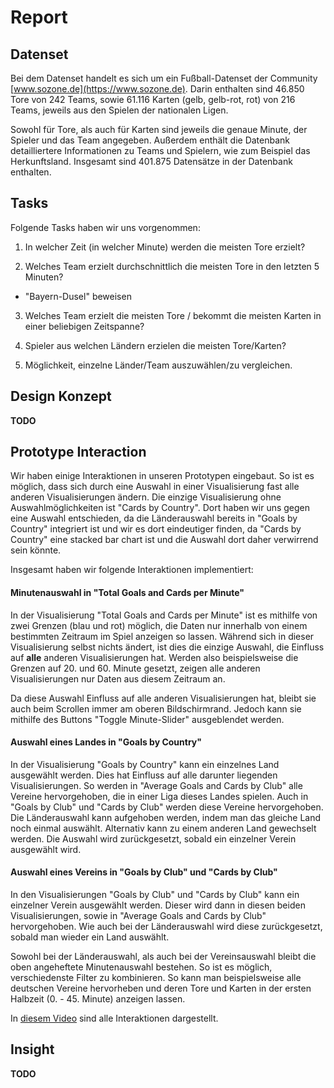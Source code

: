 # Report

## Datenset

Bei dem Datenset handelt es sich um ein Fußball-Datenset der Community [www.sozone.de](https://www.sozone.de). Darin enthalten sind 46.850 Tore von 242 Teams, sowie 61.116 Karten (gelb, gelb-rot, rot) von 216 Teams, jeweils aus den Spielen der nationalen Ligen.  

Sowohl für Tore, als auch für Karten sind jeweils die genaue Minute, der Spieler und das Team angegeben. Außerdem enthält die Datenbank detailliertere Informationen zu Teams und Spielern, wie zum Beispiel das Herkunftsland. Insgesamt sind 401.875 Datensätze in der Datenbank enthalten. 

## Tasks

Folgende Tasks haben wir uns vorgenommen: 

1. In welcher Zeit (in welcher Minute) werden die meisten Tore erzielt? 

2. Welches Team erzielt durchschnittlich die meisten Tore in den letzten 5 Minuten? 
  * "Bayern-Dusel" beweisen

3. Welches Team erzielt die meisten Tore / bekommt die meisten Karten in einer beliebigen Zeitspanne?

4. Spieler aus welchen Ländern erzielen die meisten Tore/Karten?

5. Möglichkeit, einzelne Länder/Team auszuwählen/zu vergleichen. 

## Design Konzept

**TODO**

## Prototype Interaction

Wir haben einige Interaktionen in unseren Prototypen eingebaut. So ist es möglich, dass sich durch eine Auswahl in einer Visualisierung fast alle anderen Visualisierungen ändern. Die einzige Visualisierung ohne Auswahlmöglichkeiten ist "Cards by Country". Dort haben wir uns gegen eine Auswahl entschieden, da die Länderauswahl bereits in "Goals by Country" integriert ist und wir es dort eindeutiger finden, da "Cards by Country" eine stacked bar chart ist und die Auswahl dort daher verwirrend sein könnte.

Insgesamt haben wir folgende Interaktionen implementiert: 

#### Minutenauswahl in "Total Goals and Cards per Minute"

In der Visualisierung "Total Goals and Cards per Minute" ist es mithilfe von zwei Grenzen (blau und rot) möglich, die Daten nur innerhalb von einem bestimmten Zeitraum im Spiel anzeigen so lassen. Während sich in dieser Visualisierung selbst nichts ändert, ist dies die einzige Auswahl, die Einfluss auf **alle** anderen Visualisierungen hat. Werden also beispielsweise die Grenzen auf 20. und 60. Minute gesetzt, zeigen alle anderen Visualisierungen nur Daten aus diesem Zeitraum an. 

Da diese Auswahl Einfluss auf alle anderen Visualisierungen hat, bleibt sie auch beim Scrollen immer am oberen Bildschirmrand. Jedoch kann sie mithilfe des Buttons "Toggle Minute-Slider" ausgeblendet werden. 

#### Auswahl eines Landes in "Goals by Country"

In der Visualisierung "Goals by Country" kann ein einzelnes Land ausgewählt werden. Dies hat Einfluss auf alle darunter liegenden Visualisierungen. So werden in "Average Goals and Cards by Club" alle Vereine hervorgehoben, die in einer Liga dieses Landes spielen. Auch in "Goals by Club" und "Cards by Club" werden diese Vereine hervorgehoben. Die Länderauswahl kann aufgehoben werden, indem man das gleiche Land noch einmal auswählt. Alternativ kann zu einem anderen Land gewechselt werden. Die Auswahl wird zurückgesetzt, sobald ein einzelner Verein ausgewählt wird.

#### Auswahl eines Vereins in "Goals by Club" und "Cards by Club"

In den Visualisierungen "Goals by Club" und "Cards by Club" kann ein einzelner Verein ausgewählt werden. Dieser wird dann in diesen beiden Visualisierungen, sowie in "Average Goals and Cards by Club" hervorgehoben. Wie auch bei der Länderauswahl wird diese zurückgesetzt, sobald man wieder ein Land auswählt.  

Sowohl bei der Länderauswahl, als auch bei der Vereinsauswahl bleibt die oben angeheftete Minutenauswahl bestehen. So ist es möglich, verschiedenste Filter zu kombinieren. So kann man beispielsweise alle deutschen Vereine hervorheben und deren Tore und Karten in der ersten Halbzeit (0. - 45. Minute) anzeigen lassen. 

In [diesem Video](https://github.com/luklapp/Soccer-DataVis-Frontend/blob/master/videos/d3_prototype_hoffmann_klappert.mov) sind alle Interaktionen dargestellt. 

## Insight

**TODO**